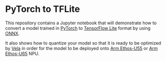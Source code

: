 # PyTorch to TFLite

This repository contains a Jupyter notebook that will demonstrate how to convert a model trained in [PyTorch](https://pytorch.org/) to [TensorFlow Lite](https://www.tensorflow.org/lite) format by using [ONNX](https://onnx.ai/).

It also shows how to quantize your model so that it is ready to be optimized by [Vela](https://pypi.org/project/ethos-u-vela/) in order for the model to be deployed onto [Arm Ethos-U55](https://www.arm.com/products/silicon-ip-cpu/ethos/ethos-u55) or [Arm Ethos-U65](https://www.arm.com/products/silicon-ip-cpu/ethos/ethos-u65) NPU.


